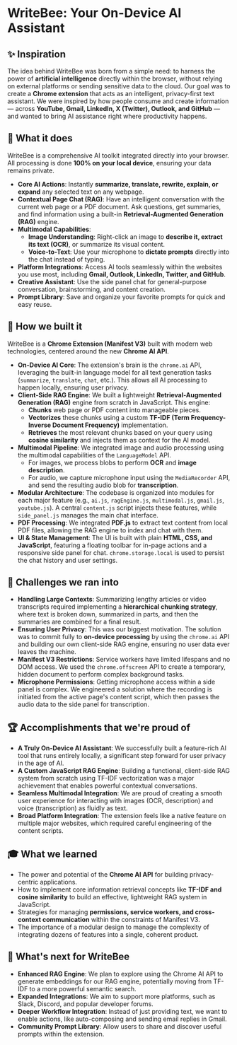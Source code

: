 
# WriteBee: Your On-Device AI Assistant

## ✨ Inspiration
The idea behind WriteBee was born from a simple need: to harness the power of **artificial intelligence** directly within the browser, without relying on external platforms or sending sensitive data to the cloud. Our goal was to create a **Chrome extension** that acts as an intelligent, privacy-first text assistant. We were inspired by how people consume and create information — across **YouTube, Gmail, LinkedIn, X (Twitter), Outlook, and GitHub** — and wanted to bring AI assistance right where productivity happens.

## 🚀 What it does
WriteBee is a comprehensive AI toolkit integrated directly into your browser. All processing is done **100% on your local device**, ensuring your data remains private.

- **Core AI Actions**: Instantly **summarize, translate, rewrite, explain, or expand** any selected text on any webpage.
- **Contextual Page Chat (RAG)**: Have an intelligent conversation with the current web page or a PDF document. Ask questions, get summaries, and find information using a built-in **Retrieval-Augmented Generation (RAG)** engine.
- **Multimodal Capabilities**:
    - **Image Understanding**: Right-click an image to **describe it, extract its text (OCR)**, or summarize its visual content.
    - **Voice-to-Text**: Use your microphone to **dictate prompts** directly into the chat instead of typing.
- **Platform Integrations**: Access AI tools seamlessly within the websites you use most, including **Gmail, Outlook, LinkedIn, Twitter, and GitHub**.
- **Creative Assistant**: Use the side panel chat for general-purpose conversation, brainstorming, and content creation.
- **Prompt Library**: Save and organize your favorite prompts for quick and easy reuse.

## 🔧 How we built it
WriteBee is a **Chrome Extension (Manifest V3)** built with modern web technologies, centered around the new **Chrome AI API**.

- **On-Device AI Core**: The extension's brain is the `chrome.ai` API, leveraging the built-in language model for all text generation tasks (`summarize`, `translate`, `chat`, etc.). This allows all AI processing to happen locally, ensuring user privacy.
- **Client-Side RAG Engine**: We built a lightweight **Retrieval-Augmented Generation (RAG)** engine from scratch in JavaScript. This engine:
    - **Chunks** web page or PDF content into manageable pieces.
    - **Vectorizes** these chunks using a custom **TF-IDF (Term Frequency-Inverse Document Frequency)** implementation.
    - **Retrieves** the most relevant chunks based on your query using **cosine similarity** and injects them as context for the AI model.
- **Multimodal Pipeline**: We integrated image and audio processing using the multimodal capabilities of the `LanguageModel` API.
    - For images, we process blobs to perform **OCR** and **image description**.
    - For audio, we capture microphone input using the `MediaRecorder` API, and send the resulting audio blob for **transcription**.
- **Modular Architecture**: The codebase is organized into modules for each major feature (e.g., `ai.js`, `ragEngine.js`, `multimodal.js`, `gmail.js`, `youtube.js`). A central `content.js` script injects these features, while `side_panel.js` manages the main chat interface.
- **PDF Processing**: We integrated **PDF.js** to extract text content from local PDF files, allowing the RAG engine to index and chat with them.
- **UI & State Management**: The UI is built with plain **HTML, CSS, and JavaScript**, featuring a floating toolbar for in-page actions and a responsive side panel for chat. `chrome.storage.local` is used to persist the chat history and user settings.

## 🚧 Challenges we ran into
- **Handling Large Contexts**: Summarizing lengthy articles or video transcripts required implementing a **hierarchical chunking strategy**, where text is broken down, summarized in parts, and then the summaries are combined for a final result.
- **Ensuring User Privacy**: This was our biggest motivation. The solution was to commit fully to **on-device processing** by using the `chrome.ai` API and building our own client-side RAG engine, ensuring no user data ever leaves the machine.
- **Manifest V3 Restrictions**: Service workers have limited lifespans and no DOM access. We used the `chrome.offscreen` API to create a temporary, hidden document to perform complex background tasks.
- **Microphone Permissions**: Getting microphone access within a side panel is complex. We engineered a solution where the recording is initiated from the active page's content script, which then passes the audio data to the side panel for transcription.

## 🏆 Accomplishments that we're proud of
- **A Truly On-Device AI Assistant**: We successfully built a feature-rich AI tool that runs entirely locally, a significant step forward for user privacy in the age of AI.
- **A Custom JavaScript RAG Engine**: Building a functional, client-side RAG system from scratch using TF-IDF vectorization was a major achievement that enables powerful contextual conversations.
- **Seamless Multimodal Integration**: We are proud of creating a smooth user experience for interacting with images (OCR, description) and voice (transcription) as fluidly as text.
- **Broad Platform Integration**: The extension feels like a native feature on multiple major websites, which required careful engineering of the content scripts.

## 🎓 What we learned
- The power and potential of the **Chrome AI API** for building privacy-centric applications.
- How to implement core information retrieval concepts like **TF-IDF and cosine similarity** to build an effective, lightweight RAG system in JavaScript.
- Strategies for managing **permissions, service workers, and cross-context communication** within the constraints of Manifest V3.
- The importance of a modular design to manage the complexity of integrating dozens of features into a single, coherent product.

## 🔮 What's next for WriteBee
- **Enhanced RAG Engine**: We plan to explore using the Chrome AI API to generate embeddings for our RAG engine, potentially moving from TF-IDF to a more powerful semantic search.
- **Expanded Integrations**: We aim to support more platforms, such as Slack, Discord, and popular developer forums.
- **Deeper Workflow Integration**: Instead of just providing text, we want to enable actions, like auto-composing and sending email replies in Gmail.
- **Community Prompt Library**: Allow users to share and discover useful prompts within the extension.
